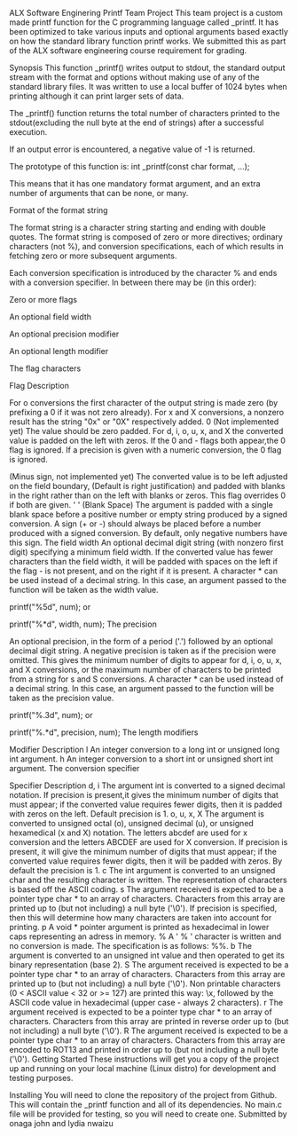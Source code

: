 ALX Software Enginering Printf Team Project This team project is a custom made printf function for the C programming language called _printf. It has been optimized to take various inputs and optional arguments based exactly on how the standard library function printf works. We submitted this as part of the ALX software engineering course requirement for grading.

Synopsis This function _printf() writes output to stdout, the standard output stream with the format and options without making use of any of the standard library files. It was written to use a local buffer of 1024 bytes when printing although it can print larger sets of data.

The _printf() function returns the total number of characters printed to the stdout(excluding the null byte at the end of strings) after a successful execution.

If an output error is encountered, a negative value of -1 is returned.

The prototype of this function is: int _printf(const char format, ...);

This means that it has one mandatory format argument, and an extra number of arguments that can be none, or many.

Format of the format string

The format string is a character string starting and ending with double quotes. The format string is composed of zero or more directives; ordinary characters (not %), and conversion specifications, each of which results in fetching zero or more subsequent arguments.

Each conversion specification is introduced by the character % and ends with a conversion specifier. In between there may be (in this order):

Zero or more flags

An optional field width

An optional precision modifier

An optional length modifier

The flag characters

Flag Description

For o conversions the first character of the output string is made zero (by prefixing a 0 if it was not zero already). For x and X conversions, a nonzero result has the string "0x" or "0X" respectively added.
0 (Not implemented yet) The value should be zero padded. For d, i, o, u, x, and X the converted value is padded on the left with zeros. If the 0 and - flags both appear,the 0 flag is ignored. If a precision is given with a numeric conversion, the 0 flag is ignored.

(Minus sign, not implemented yet) The converted value is to be left adjusted on the field boundary, (Default is right justification) and padded with blanks in the right rather than on the left with blanks or zeros. This flag overrides 0 if both are given. ' ' (Blank Space) The argument is padded with a single blank space before a positive number or empty string produced by a signed conversion.
A sign (+ or -) should always be placed before a number produced with a signed conversion. By default, only negative numbers have this sign. The field width
An optional decimal digit string (with nonzero first digit) specifying a minimum field width. If the converted value has fewer characters than the field width, it will be padded with spaces on the left if the flag - is not present, and on the right if it is present. A character * can be used instead of a decimal string. In this case, an argument passed to the function will be taken as the width value.

printf("%5d", num); or

printf("%*d", width, num); The precision

An optional precision, in the form of a period ('.') followed by an optional decimal digit string. A negative precision is taken as if the precision were omitted. This gives the minimum number of digits to appear for d, i, o, u, x, and X conversions, or the maximum number of characters to be printed from a string for s and S conversions. A character * can be used instead of a decimal string. In this case, an argument passed to the function will be taken as the precision value.

printf("%.3d", num); or

printf("%.*d", precision, num); The length modifiers

Modifier Description l An integer conversion to a long int or unsigned long int argument. h An integer conversion to a short int or unsigned short int argument. The conversion specifier

Specifier Description d, i The argument int is converted to a signed decimal notation. If precision is present,it gives the minimum number of digits that must appear; if the converted value requires fewer digits, then it is padded with zeros on the left. Default precision is 1. o, u, x, X The argument is converted to unsigned octal (o), unsigned decimal (u), or unsigned hexamedical (x and X) notation. The letters abcdef are used for x conversion and the letters ABCDEF are used for X conversion. If precision is present, it will give the minimum number of digits that must appear; if the converted value requires fewer digits, then it will be padded with zeros. By default the precision is 1. c The int argument is converted to an unsigned char and the resulting character is written. The representation of characters is based off the ASCII coding. s The argument received is expected to be a pointer type char * to an array of characters. Characters from this array are printed up to (but not including) a null byte ('\0'). If precision is specified, then this will determine how many characters are taken into account for printing. p A void * pointer argument is printed as hexadecimal in lower caps representing an adress in memory. % A ' % ' character is written and no conversion is made. The specification is as follows: %%. b The argument is converted to an unsigned int value and then operated to get its binary representation (base 2). S The argument received is expected to be a pointer type char * to an array of characters. Characters from this array are printed up to (but not including) a null byte ('\0'). Non printable characters (0 < ASCII value < 32 or >= 127) are printed this way: \x, followed by the ASCII code value in hexadecimal (upper case - always 2 characters). r The argument received is expected to be a pointer type char * to an array of characters. Characters from this array are printed in reverse order up to (but not including) a null byte ('\0'). R The argument received is expected to be a pointer type char * to an array of characters. Characters from this array are encoded to ROT13 and printed in order up to (but not including a null byte ('\0'). Getting Started These instructions will get you a copy of the project up and running on your local machine (Linux distro) for development and testing purposes.

Installing You will need to clone the repository of the project from Github. This will contain the _printf function and all of its dependencies. No main.c file will be provided for testing, so you will need to create one. Submitted by onaga john and lydia nwaizu
